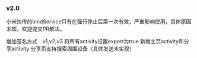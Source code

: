 ### v2.0

小米快传的bindService只有在强行停止后第一次有效，严重影响使用，具体原因未知，欢迎提交PR解决。

增加签名方式：v1,v2,v3
将所有activity设置export为true
新增主页activity和分享activity
分享页支持搜索周围设备（具体发送未实现）

